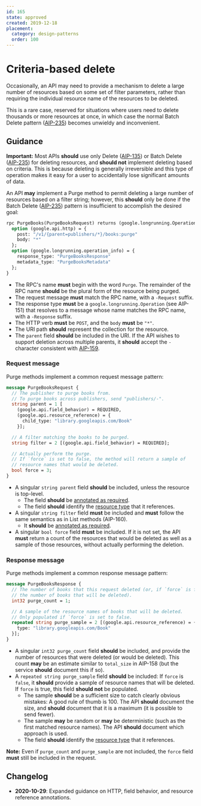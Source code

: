 ```yaml
---
id: 165
state: approved
created: 2019-12-18
placement:
  category: design-patterns
  order: 100
---
```


# Criteria-based delete

Occasionally, an API may need to provide a mechanism to delete a large number
of resources based on some set of filter parameters, rather than requiring the
individual resource name of the resources to be deleted.

This is a rare case, reserved for situations where users need to delete
thousands or more resources at once, in which case the normal Batch Delete
pattern ([AIP-235][]) becomes unwieldy and inconvenient.

## Guidance

**Important:** Most APIs **should** use only Delete ([AIP-135][]) or Batch
Delete ([AIP-235][]) for deleting resources, and **should not** implement
deleting based on criteria. This is because deleting is generally irreversible
and this type of operation makes it easy for a user to accidentally lose
significant amounts of data.

An API **may** implement a Purge method to permit deleting a large number of
resources based on a filter string; however, this **should** only be done if
the Batch Delete ([AIP-235][]) pattern is insufficient to accomplish the
desired goal:

```proto
rpc PurgeBooks(PurgeBooksRequest) returns (google.longrunning.Operation) {
  option (google.api.http) = {
    post: "/v1/{parent=publishers/*}/books:purge"
    body: "*"
  };
  option (google.longrunning.operation_info) = {
    response_type: "PurgeBooksResponse"
    metadata_type: "PurgeBooksMetadata"
  };
}
```

- The RPC's name **must** begin with the word `Purge`. The remainder of the
  RPC name **should** be the plural form of the resource being purged.
- The request message **must** match the RPC name, with a `-Request` suffix.
- The response type **must** be a `google.longrunning.Operation` (see
  AIP-151) that resolves to a message whose name matches the RPC name, with
  a `-Response` suffix.
- The HTTP verb **must** be `POST`, and the `body` **must** be `"*"`.
- The URI path **should** represent the collection for the resource.
- The `parent` field **should** be included in the URI. If the API wishes to
  support deletion across multiple parents, it **should** accept the `-`
  character consistent with [AIP-159][].

### Request message

Purge methods implement a common request message pattern:

```proto
message PurgeBooksRequest {
  // The publisher to purge books from.
  // To purge books across publishers, send "publishers/-".
  string parent = 1 [
    (google.api.field_behavior) = REQUIRED,
    (google.api.resource_reference) = {
      child_type: "library.googleapis.com/Book"
    }];

  // A filter matching the books to be purged.
  string filter = 2 [(google.api.field_behavior) = REQUIRED];

  // Actually perform the purge.
  // If `force` is set to false, the method will return a sample of
  // resource names that would be deleted.
  bool force = 3;
}
```

- A singular `string parent` field **should** be included, unless the resource
  is top-level.
  - The field **should** be [annotated as required][aip-203].
  - The field **should** identify the [resource type][aip-123] that it
    references.
- A singular `string filter` field **must** be included and **must** follow the
  same semantics as in List methods (AIP-160).
  - It **should** be [annotated as required][aip-203].
- A singular `bool force` field **must** be included. If it is not set, the API
  **must** return a count of the resources that would be deleted as well as a
  sample of those resources, without actually performing the deletion.

### Response message

Purge methods implement a common response message pattern:

```proto
message PurgeBooksResponse {
  // The number of books that this request deleted (or, if `force` is false,
  // the number of books that will be deleted).
  int32 purge_count = 1;

  // A sample of the resource names of books that will be deleted.
  // Only populated if `force` is set to false.
  repeated string purge_sample = 2 [(google.api.resource_reference) = {
    type: "library.googleapis.com/Book"
  }];
}
```

- A singular `int32 purge_count` field **should** be included, and provide the
  number of resources that were deleted (or would be deleted). This count
  **may** be an estimate similar to `total_size` in AIP-158 (but the service
  **should** document this if so).
- A `repeated string purge_sample` field **should** be included: If `force` is
  `false`, it **should** provide a sample of resource names that will be
  deleted. If `force` is true, this field **should not** be populated.
  - The sample **should** be a sufficient size to catch clearly obvious
    mistakes: A good rule of thumb is 100. The API **should** document the
    size, and **should** document that it is a maximum (it is possible to send
    fewer).
  - The sample **may** be random or **may** be deterministic (such as the first
    matched resource names). The API **should** document which approach is
    used.
  - The field **should** identify the [resource type][aip-123] that it
    references.

**Note:** Even if `purge_count` and `purge_sample` are not included, the
`force` field **must** still be included in the request.

## Changelog

- **2020-10-29**: Expanded guidance on HTTP, field behavior, and resource
  reference annotations.

[aip-123]: ./0123.md
[aip-135]: ./0135.md
[aip-159]: ./0159.md
[aip-203]: ./0203.md
[aip-235]: ./0235.md
